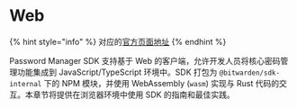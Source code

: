 # Web

{% hint style="info" %}
对应的[官方页面地址](https://contributing.bitwarden.com/architecture/sdk/password-manager/web/)
{% endhint %}

Password Manager SDK 支持基于 Web 的客户端，允许开发人员将核心密码管理功能集成到 JavaScript/TypeScript 环境中。SDK 打包为 `@bitwarden/sdk-internal` 下的 NPM 模块，并使用 WebAssembly (`wasm`) 实现与 Rust 代码的交互。本章节将提供在浏览器环境中使用 SDK 的指南和最佳实践。

